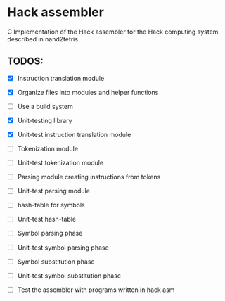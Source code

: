 # Hack assembler

C Implementation of the Hack assembler for the Hack computing system described in nand2tetris.

## TODOS:
- [x] Instruction translation module
- [x] Organize files into modules and helper functions
- [ ] Use a build system
- [x] Unit-testing library
- [x] Unit-test instruction translation module
- [ ] Tokenization module
- [ ] Unit-test tokenization module
- [ ] Parsing module creating instructions from tokens
- [ ] Unit-test parsing module
- [ ] hash-table for symbols
- [ ] Unit-test hash-table
- [ ] Symbol parsing phase
- [ ] Unit-test symbol parsing phase
- [ ] Symbol substitution phase
- [ ] Unit-test symbol substitution phase
- [ ] Test the assembler with programs written in hack asm

